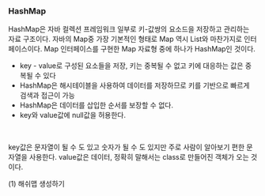 <h3>HashMap</h3>

 HashMap은 자바 컬렉션 프레임워크 일부로 키-값쌍의 요소드을 저장하고 관리하는 자료 구조이다.
 자바의 Map중 가장 기본적인 형태로 Map 역시 List와 마찬가지로 인터페이스이다.
 Map 인터페이스를 구현한 Map 자료형 중에 하나가 HashMap인 것이다.
   
   * key - value로 구성된 요소들을 저장, 키는 중복될 수 없고 키에 대응하는 값은 중복될 수 있다
   * HashMap은 해시테이블을 사용하여 데이터를 저장하므로 키를 기반으로 빠르게 검색과 접근이 가능
   * HashMap은 데이터를 삽입한 순서를 보장할 수 없다.
   * key와 value값에 null값을 허용한다.
<br>

key값은 문자열이 될 수 도 있고 숫자가 될 수 도 있지만 주로 사람이 알아보기 편한 문자열을 사용한다.
value값은 데이터, 정확히 말해서는 class로 만들어진 객체가 오는 것이다.

(1) 해쉬맵 생성하기

```java
